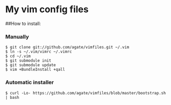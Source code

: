 # My vim config files

##How to install:

### Manually

    $ git clone git://github.com/agate/vimfiles.git ~/.vim
    $ ln -s ~/.vim/vimrc ~/.vimrc
    $ cd ~/.vim
    $ git submodule init
    $ git submodule update
    $ vim +BundleInstall +qall

### Automatic installer

    $ curl -Lo- https://github.com/agate/vimfiles/blob/master/bootstrap.sh | bash
